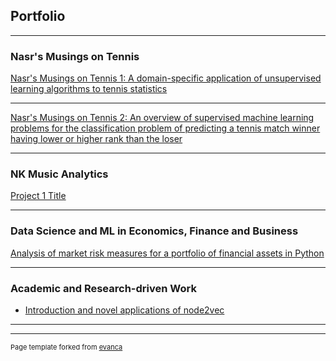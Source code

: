 ## Portfolio

---

### Nasr's Musings on Tennis

[Nasr's Musings on Tennis 1: A domain-specific application of unsupervised learning algorithms to tennis statistics](/Nasr's_Musings_on_Tennis_1/Nasr's_Musings_on_Tennis_1.md)

---
[Nasr's Musings on Tennis 2: An overview of supervised machine learning problems for the classification problem of predicting a tennis match winner having lower or higher rank than the loser](/Nasr's_Musings_on_Tennis_2/Nasr's_Musings_on_Tennis_2.md)

---

### NK Music Analytics

[Project 1 Title](/sample_page)

---

### Data Science and ML in Economics, Finance and Business

[Analysis of market risk measures for a portfolio of financial assets in Python](/Market_risk_measures_for_portfolio_management.md)

---

### Academic and Research-driven Work

- [Introduction and novel applications of node2vec](http://example.com/)

---


---
<p style="font-size:11px">Page template forked from <a href="https://github.com/evanca/quick-portfolio">evanca</a></p>
<!-- Remove above link if you don't want to attibute -->
